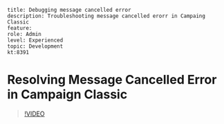 ```
title: Debugging message cancelled error
description: Troubleshooting message cancelled erorr in Campaing Classic
feature:
role: Admin
level: Experienced 
topic: Development
kt:8391

```

# Resolving Message Cancelled Error in Campaign Classic

>[!VIDEO](https://video.tv.adobe.com/v/335895?quality=12)